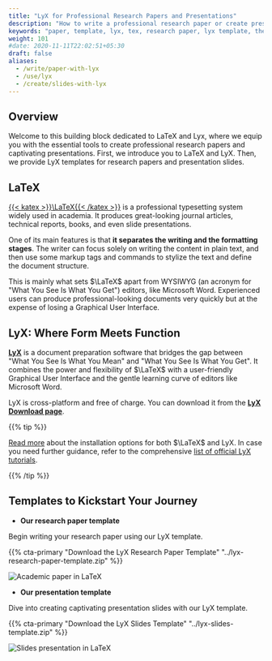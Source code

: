 ```yaml
---
title: "LyX for Professional Research Papers and Presentations"
description: "How to write a professional research paper or create presentation slides using LyX. Download our LyX templates for academic papers and presentation slides."
keywords: "paper, template, lyx, tex, research paper, lyx template, thesis, paper, scientific, latex, presentation, slides, slide, academic"
weight: 101
#date: 2020-11-11T22:02:51+05:30
draft: false
aliases:
  - /write/paper-with-lyx
  - /use/lyx
  - /create/slides-with-lyx
---
```


## Overview

Welcome to this building block dedicated to LaTeX and Lyx, where we equip you with the essential tools to create professional research papers and captivating presentations. First, we introduce you to LaTeX and LyX. Then, we provide LyX templates for research papers and presentation slides.

## LaTeX

[{{< katex >}}\LaTeX{{< /katex >}}](https://www.latex-project.org) is a professional typesetting system widely used in academia. It produces great-looking journal articles, technical reports, books, and even slide presentations.

One of its main features is that **it separates the writing and the formatting stages**. The writer can focus solely on writing the content in plain text, and then use some markup tags and commands to stylize the text and define the document structure.

This is mainly what sets $\LaTeX$ apart from WYSIWYG (an acronym for "What You See Is What You Get") editors, like Microsoft Word. Experienced users can produce professional-looking documents very quickly but at the expense of losing a Graphical User Interface.

## LyX: Where Form Meets Function

**[LyX](https://www.lyx.org)** is a document preparation software that bridges the gap between "What You See Is What You Mean" and "What You See Is What You Get". It combines the power and flexibility of $\LaTeX$ with a user-friendly Graphical User Interface and the gentle learning curve of editors like Microsoft Word.

LyX is cross-platform and free of charge. You can download it from the **[LyX Download page](https://www.lyx.org/Download)**.

{{% tip %}}

[Read more](/get/latex) about the installation options for both $\LaTeX$ and LyX.
In case you need further guidance, refer to the comprehensive [list of official LyX tutorials](https://wiki.lyx.org/LyX/Tutorials).

{{% /tip %}}

## Templates to Kickstart Your Journey 

- **Our research paper template**

Begin writing your research paper using our LyX template.

{{% cta-primary "Download the LyX Research Paper Template" "../lyx-research-paper-template.zip" %}}

![Academic paper in LaTeX](../img/research-paper-lyx-template.png)

- **Our presentation template**

Dive into creating captivating presentation slides with our LyX template.

{{% cta-primary "Download the LyX Slides Template" "../lyx-slides-template.zip" %}}

![Slides presentation in LaTeX](../img/slides-lyx-template.png)
